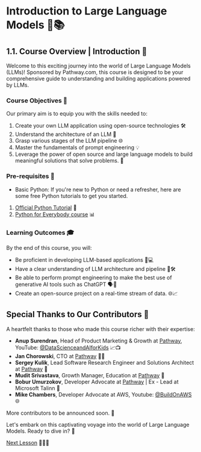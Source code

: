 # **Introduction to Large Language Models** 🚀📚

## **1.1. Course Overview | Introduction** 🌟

Welcome to this exciting journey into the world of Large Language Models (LLMs)! Sponsored by Pathway.com, this course is designed to be your comprehensive guide to understanding and building applications powered by LLMs.

### **Course Objectives** 🎯

Our primary aim is to equip you with the skills needed to:

1. Create your own LLM application using open-source technologies 🛠️
2. Understand the architecture of an LLM 🧠
3. Grasp various stages of the LLM pipeline 🌐
4. Master the fundamentals of prompt engineering 💡
5. Leverage the power of open source and large language models to build meaningful solutions that solve problems. 💪

### **Pre-requisites** 📝

- Basic Python: If you're new to Python or need a refresher, here are some free Python tutorials to get you started.

1. [Official Python Tutorial](https://docs.python.org/3/tutorial/index.html) 🐍
2. [Python for Everybody course](https://www.py4e.com/) 📊

### Learning Outcomes 🎓

By the end of this course, you will:

- Be proficient in developing LLM-based applications 🚀💻
- Have a clear understanding of LLM architecture and pipeline 🧐🛠️
- Be able to perform prompt engineering to make the best use of generative AI tools such as ChatGPT 🗣️🤖
- Create an open-source project on a real-time stream of data. 🌐📈

## Special Thanks to Our Contributors 🙏

A heartfelt thanks to those who made this course richer with their expertise:

- **Anup Surendran**, Head of Product Marketing & Growth at [Pathway](https://pathway.com), YouTube: [@DataScienceandAIforKids](https://www.youtube.com/@DataScienceandAIforKids) 📈📺
- **Jan Chorowski**, CTO at [Pathway](https://pathway.com) 🧑‍💼
- **Sergey Kulik**, Lead Software Research Engineer and Solutions Architect at [Pathway](https://pathway.com) 🤝
- **Mudit Srivastava**, Growth Manager, Education at [Pathway](https://pathway.com) 🌱
- **Bobur Umurzokov**, Developer Advocate at [Pathway](https://pathway.com) | Ex - Lead at Microsoft Talinn 🚀
- **Mike Chambers**, Developer Advocate at AWS, Youtube: [@BuildOnAWS](https://www.youtube.com/@BuildOnAWS) 🌐

More contributors to be announced soon. 📢

Let's embark on this captivating voyage into the world of Large Language Models. Ready to dive in? 🌟

[Next Lesson](../Level-1/Introduction-Part-2.md) 🚀📖👣
